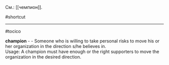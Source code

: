 См.: [[чемпион]].

#shortcut




<hr/>

#tocico

<b>champion</b> - - Someone who is willing to take personal risks to move his or her organization in the direction s/he believes in.  
Usage: A champion must have enough or the right supporters to move the organization in the desired direction.




